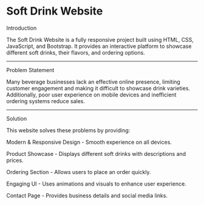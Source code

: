 <h1>Soft Drink Website</h1>

Introduction

The Soft Drink Website is a fully responsive project built using HTML, CSS, JavaScript, and Bootstrap. It provides an interactive platform to showcase different soft drinks, their flavors, and ordering options.
<hr>

Problem Statement

Many beverage businesses lack an effective online presence, limiting customer engagement and making it difficult to showcase drink varieties. Additionally, poor user experience on mobile devices and inefficient ordering systems reduce sales.
<hr>


Solution

This website solves these problems by providing:

Modern & Responsive Design - Smooth experience on all devices.

Product Showcase - Displays different soft drinks with descriptions and prices.

Ordering Section - Allows users to place an order quickly.

Engaging UI - Uses animations and visuals to enhance user experience.

Contact Page - Provides business details and social media links.
